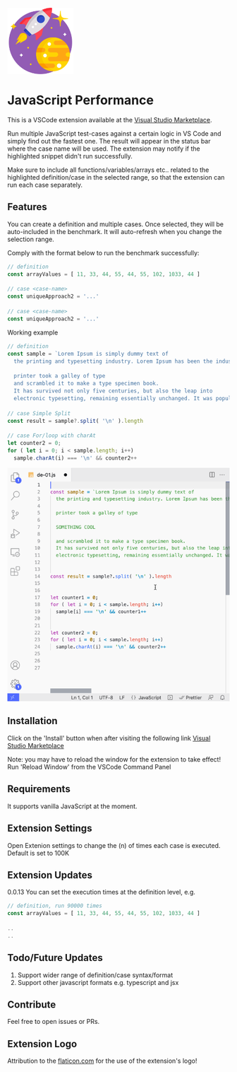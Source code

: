 <p align="left">
  <img src="https://raw.githubusercontent.com/khiami/js-performance/master/images/extension-icon.png" width="150">
</p>


# JavaScript Performance

This is a VSCode extension available at the [Visual Studio Marketplace](https://marketplace.visualstudio.com/items?itemName=MazenKhiami.jsperformance).

Run multiple JavaScript test-cases against a certain logic in VS Code and simply find out the fastest one.
The result will appear in the status bar where the case name will be used. The extension may notify if the highlighted snippet didn't run successfully.

Make sure to include all functions/variables/arrays etc.. related to the highlighted definition/case in the selected range, so that the extension can run each case separately.

## Features

You can create a definition and multiple cases. Once selected, they will be auto-included in the benchmark. It will auto-refresh when you change the selection range. 

Comply with the format below to run the benchmark successfully:

```javascript
// definition 
const arrayValues = [ 11, 33, 44, 55, 44, 55, 102, 1033, 44 ]

// case <case-name>
const uniqueApproach2 = '...'

// case <case-name>
const uniqueApproach2 = '...'

```

Working example

```javascript
// definition
const sample = `Lorem Ipsum is simply dummy text of 
  the printing and typesetting industry. Lorem Ipsum has been the industry standard dummy text ever since the 1500s, when an unknown 

  printer took a galley of type
  and scrambled it to make a type specimen book.
  It has survived not only five centuries, but also the leap into 
  electronic typesetting, remaining essentially unchanged. It was popularised in the 1960s with the release of Letraset sheets containing Lorem Ipsum passages, and more recently with desktop publishing software like Aldus PageMaker including versions of Lorem Ipsum.`

// case Simple Split
const result = sample?.split( '\n' ).length

// case For/loop with charAt
let counter2 = 0;
for ( let i = 0; i < sample.length; i++)
  sample.charAt(i) === '\n' && counter2++
  ```


![alt Working example](https://raw.githubusercontent.com/khiami/js-performance/master/images/jsperformance-vscode-extension.gif)


## Installation
Click on the 'Install' button when after visiting the following link
[Visual Studio Marketplace](https://marketplace.visualstudio.com/items?itemName=MazenKhiami.jsperformance)

Note: you may have to reload the window for the extension to take effect! Run 'Reload Window' from the VSCode Command Panel


## Requirements
It supports vanilla JavaScript at the moment.

## Extension Settings

Open Extenion settings to change the (n) of times each case is executed. Default is set to 100K

## Extension Updates
0.0.13 You can set the execution times at the definition level, e.g.
```javascript
// definition, run 90000 times 
const arrayValues = [ 11, 33, 44, 55, 44, 55, 102, 1033, 44 ]

..
..

```

## Todo/Future Updates

1. Support wider range of definition/case syntax/format
2. Support other javascript formats e.g. typescript and jsx

## Contribute

Feel free to open issues or PRs.

## Extension Logo
Attribution to the [flaticon.com](https://www.flaticon.com/premium-icon/rocket_3049618?term=rocket&page=1&position=14) for the use of the extension's logo! 

